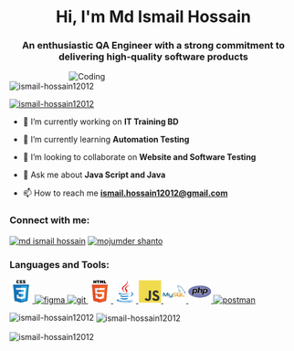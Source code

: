 <h1 align="center">Hi, I'm Md Ismail Hossain</h1>
<h3 align="center"> An enthusiastic QA Engineer with a strong commitment to delivering high-quality software products</h3>
<img align="right" alt="Coding" width="400" src="https://cdn.dribbble.com/users/1162077/screenshots/3848914/programmer.gif">

<p align="left"> <img src="https://komarev.com/ghpvc/?username=ismail-hossain12012&label=Profile%20views&color=0e75b6&style=flat" alt="ismail-hossain12012" /> </p>

<p align="left"> <a href="https://github.com/ryo-ma/github-profile-trophy"><img src="https://github-profile-trophy.vercel.app/?username=ismail-hossain12012" alt="ismail-hossain12012" /></a> </p>

- 🔭 I’m currently working on **IT Training BD**

- 🌱 I’m currently learning **Automation Testing**

- 👯 I’m looking to collaborate on **Website and Software Testing**

- 💬 Ask me about **Java Script and Java**

- 📫 How to reach me **ismail.hossain12012@gmail.com**

<h3 align="left">Connect with me:</h3>
<p align="left">
<a href="https://linkedin.com/in/md ismail hossain" target="blank"><img align="center" src="https://raw.githubusercontent.com/rahuldkjain/github-profile-readme-generator/master/src/images/icons/Social/linked-in-alt.svg" alt="md ismail hossain" height="30" width="40" /></a>
<a href="https://fb.com/mojumder shanto" target="blank"><img align="center" src="https://raw.githubusercontent.com/rahuldkjain/github-profile-readme-generator/master/src/images/icons/Social/facebook.svg" alt="mojumder shanto" height="30" width="40" /></a>
</p>

<h3 align="left">Languages and Tools:</h3>
<p align="left"> <a href="https://www.w3schools.com/css/" target="_blank" rel="noreferrer"> <img src="https://raw.githubusercontent.com/devicons/devicon/master/icons/css3/css3-original-wordmark.svg" alt="css3" width="40" height="40"/> </a> <a href="https://www.figma.com/" target="_blank" rel="noreferrer"> <img src="https://www.vectorlogo.zone/logos/figma/figma-icon.svg" alt="figma" width="40" height="40"/> </a> <a href="https://git-scm.com/" target="_blank" rel="noreferrer"> <img src="https://www.vectorlogo.zone/logos/git-scm/git-scm-icon.svg" alt="git" width="40" height="40"/> </a> <a href="https://www.w3.org/html/" target="_blank" rel="noreferrer"> <img src="https://raw.githubusercontent.com/devicons/devicon/master/icons/html5/html5-original-wordmark.svg" alt="html5" width="40" height="40"/> </a> <a href="https://www.java.com" target="_blank" rel="noreferrer"> <img src="https://raw.githubusercontent.com/devicons/devicon/master/icons/java/java-original.svg" alt="java" width="40" height="40"/> </a> <a href="https://developer.mozilla.org/en-US/docs/Web/JavaScript" target="_blank" rel="noreferrer"> <img src="https://raw.githubusercontent.com/devicons/devicon/master/icons/javascript/javascript-original.svg" alt="javascript" width="40" height="40"/> </a> <a href="https://www.mysql.com/" target="_blank" rel="noreferrer"> <img src="https://raw.githubusercontent.com/devicons/devicon/master/icons/mysql/mysql-original-wordmark.svg" alt="mysql" width="40" height="40"/> </a> <a href="https://www.php.net" target="_blank" rel="noreferrer"> <img src="https://raw.githubusercontent.com/devicons/devicon/master/icons/php/php-original.svg" alt="php" width="40" height="40"/> </a> <a href="https://postman.com" target="_blank" rel="noreferrer"> <img src="https://www.vectorlogo.zone/logos/getpostman/getpostman-icon.svg" alt="postman" width="40" height="40"/> </a> </p>

<p><img align="left" src="https://github-readme-stats.vercel.app/api/top-langs?username=ismail-hossain12012&show_icons=true&locale=en&layout=compact" alt="ismail-hossain12012" /></p>

<p>&nbsp;<img align="center" src="https://github-readme-stats.vercel.app/api?username=ismail-hossain12012&show_icons=true&locale=en" alt="ismail-hossain12012" /></p>

<p><img align="center" src="https://github-readme-streak-stats.herokuapp.com/?user=ismail-hossain12012&" alt="ismail-hossain12012" /></p>
